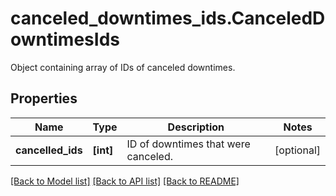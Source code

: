 # canceled_downtimes_ids.CanceledDowntimesIds

Object containing array of IDs of canceled downtimes.
## Properties
Name | Type | Description | Notes
------------ | ------------- | ------------- | -------------
**cancelled_ids** | **[int]** | ID of downtimes that were canceled. | [optional] 

[[Back to Model list]](README.md#documentation-for-models) [[Back to API list]](README.md#documentation-for-api-endpoints) [[Back to README]](README.md)


